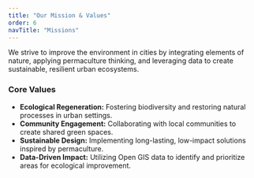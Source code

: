 ```yaml
---
title: "Our Mission & Values"
order: 6
navTitle: "Missions"
---
```

We strive to improve the environment in cities by integrating elements of nature, applying permaculture thinking, and leveraging data to create sustainable, resilient urban ecosystems.

### Core Values
* **Ecological Regeneration:** Fostering biodiversity and restoring natural processes in urban settings.
* **Community Engagement:** Collaborating with local communities to create shared green spaces.
* **Sustainable Design:** Implementing long-lasting, low-impact solutions inspired by permaculture.
* **Data-Driven Impact:** Utilizing Open GIS data to identify and prioritize areas for ecological improvement.
